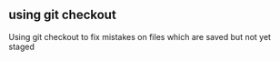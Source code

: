 ##  using git checkout

Using git checkout to fix mistakes on files which are saved but not yet staged